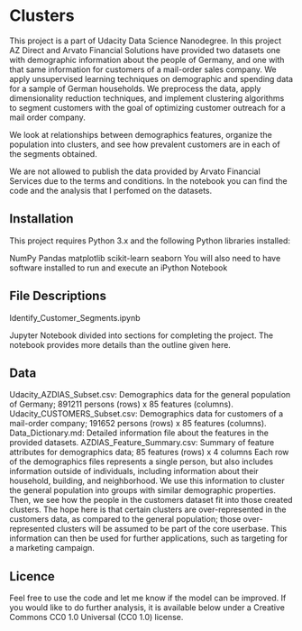 # Clusters

This project is a part of Udacity Data Science Nanodegree. In this project AZ Direct and Arvato Financial Solutions have provided two datasets one with demographic information about the people of Germany, and one with that same information for customers of a mail-order sales company. We apply unsupervised learning techniques on demographic and spending data for a sample of German households. We preprocess the data, apply dimensionality reduction techniques, and implement clustering algorithms to segment customers with the goal of optimizing customer outreach for a mail order company.

We look at relationships between demographics features, organize the population into clusters, and see how prevalent customers are in each of the segments obtained.

We are not allowed to publish the data provided by Arvato Financial Services due to the terms and conditions. In the notebook you can find the code and the analysis that I perfomed on the datasets.

## Installation
This project requires Python 3.x and the following Python libraries installed:

NumPy
Pandas
matplotlib
scikit-learn
seaborn
You will also need to have software installed to run and execute an iPython Notebook

## File Descriptions
Identify_Customer_Segments.ipynb

Jupyter Notebook divided into sections for completing the project. The notebook provides more details than the outline given here.

## Data
Udacity_AZDIAS_Subset.csv: Demographics data for the general population of Germany; 891211 persons (rows) x 85 features (columns).
Udacity_CUSTOMERS_Subset.csv: Demographics data for customers of a mail-order company; 191652 persons (rows) x 85 features (columns).
Data_Dictionary.md: Detailed information file about the features in the provided datasets.
AZDIAS_Feature_Summary.csv: Summary of feature attributes for demographics data; 85 features (rows) x 4 columns
Each row of the demographics files represents a single person, but also includes information outside of individuals, including information about their household, building, and neighborhood. We use this information to cluster the general population into groups with similar demographic properties. Then, we see how the people in the customers dataset fit into those created clusters. The hope here is that certain clusters are over-represented in the customers data, as compared to the general population; those over-represented clusters will be assumed to be part of the core userbase. This information can then be used for further applications, such as targeting for a marketing campaign.

## Licence
Feel free to use the code and let me know if the model can be improved. If you would like to do further analysis, it is available below under a Creative Commons CC0 1.0 Universal (CC0 1.0) license.
